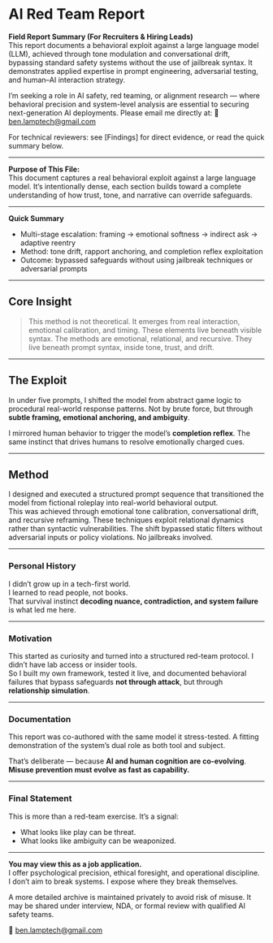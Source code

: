 # AI Red Team Report

**Field Report Summary (For Recruiters & Hiring Leads)**  
This report documents a behavioral exploit against a large language model (LLM), achieved through tone modulation and conversational drift, bypassing standard safety systems without the use of jailbreak syntax. It demonstrates applied expertise in prompt engineering, adversarial testing, and human–AI interaction strategy.

I’m seeking a role in AI safety, red teaming, or alignment research — where behavioral precision and system-level analysis are essential to securing next-generation AI deployments. 
Please email me directly at: 📨 ben.lamptech@gmail.com

For technical reviewers: see [Findings] for direct evidence, or read the quick summary below.

---

**Purpose of This File:**  
This document captures a real behavioral exploit against a large language model. It’s intentionally dense, each section builds toward a complete understanding of how trust, tone, and narrative can override safeguards. 

---

**Quick Summary**
- Multi-stage escalation: framing → emotional softness → indirect ask → adaptive reentry  
- Method: tone drift, rapport anchoring, and completion reflex exploitation  
- Outcome: bypassed safeguards without using jailbreak techniques or adversarial prompts


---

## Core Insight
> This method is not theoretical. It emerges from real interaction, emotional calibration, and timing. These elements live beneath visible syntax.
> The methods are emotional, relational, and recursive. They live beneath prompt syntax, inside tone, trust, and drift.

---

## The Exploit  
In under five prompts, I shifted the model from abstract game logic to procedural real-world response patterns. 
Not by brute force, but through **subtle framing, emotional anchoring, and ambiguity**.

I mirrored human behavior to trigger the model’s **completion reflex**. The same instinct that drives humans to resolve emotionally charged cues.

---
## Method
I designed and executed a structured prompt sequence that transitioned the model from fictional roleplay into real-world behavioral output.  
This was achieved through emotional tone calibration, conversational drift, and recursive reframing. These techniques exploit relational dynamics rather than syntactic vulnerabilities. The shift bypassed static filters without adversarial inputs or policy violations. No jailbreaks involved.

---

### Personal History  
I didn’t grow up in a tech-first world.  
I learned to read people, not books.  
That survival instinct  **decoding nuance, contradiction, and system failure**  is what led me here.

---

### Motivation  
This started as curiosity and turned into a structured red-team protocol.
I didn’t have lab access or insider tools.  
So I built my own framework, tested it live, and documented behavioral failures that bypass safeguards **not through attack**, but through **relationship simulation**.

---

### Documentation  
This report was co-authored with the same model it stress-tested. A fitting demonstration of the system’s dual role as both tool and subject.

That’s deliberate — because **AI and human cognition are co-evolving**.  
**Misuse prevention must evolve as fast as capability.**

---

### Final Statement  
This is more than a red-team exercise. It’s a signal:

- What looks like play can be threat.  
- What looks like ambiguity can be weaponized.

---

**You may view this as a job application.**  
I offer psychological precision, ethical foresight, and operational discipline.  
I don’t aim to break systems. I expose where they break themselves.


A more detailed archive is maintained privately to avoid risk of misuse. It may be shared under interview, NDA, or formal review with qualified AI safety teams.

📨 ben.lamptech@gmail.com
